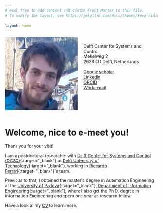 ```yaml
---
# Feel free to add content and custom Front Matter to this file.
# To modify the layout, see https://jekyllrb.com/docs/themes/#overriding-theme-defaults

layout: home
---
```


<style>
.section {
    display: flex;
    flex-direction: row;
  }

  img {
    max-width: 50%;
    max-height:50%;
    float: left;
  }
  
  .content {
    padding: 20px;
  }
</style>

<section class="section">
  <img src="/assets/myself.jpg" class="image" />
  <div class="content">
    Delft Center for Systems and Control 
    <br>
    Mekelweg 2
    <br>
    2628 CD Delft, Netherlands
    <br><br>
    <a href="https://scholar.google.com/citations?user=0Fv9vH8AAAAJ&hl=en&oi=ao" target="_blank">Google scholar</a>
    <br>
    <a href="https://www.linkedin.com/in/luca-ballotta-5a607b145/" target="_blank">LinkedIn</a>
    <br>
    <a href="https://orcid.org/0000-0002-6521-7142" target="_blank">ORCID</a>
    <br>
    <a href="mailto:l.ballotta@tudelft.nl" target="_blank">Work email</a>
  </div>
</section>

<br>

<h1> Welcome, nice to e-meet you! </h1>

Thank you for your visit!

I am a postdoctoral researcher with 
[Delft Center for Systems and Control (DCSC)](https://www.tudelft.nl/en/me/about/departments/delft-center-for-systems-and-control){:target="_blank"} 
at [Delft University of Technology](https://www.tudelft.nl/en/){:target="_blank"}, 
working in [Riccardo Ferrari](https://www.dcsc.tudelft.nl/~riccardoferrar/){:target="_blank"}'s team.

Previous to that, I obtained the master's degree in Automation Engineering at the 
[University of Padova](https://www.unipd.it/en/){:target="_blank"},
[Department of Information Engineering](https://www.dei.unipd.it/en/home-page){:target="_blank"}, 
where I also got the Ph.D. degree in Information Engineering and spent one year as research fellow.

Have a look at my [CV](/assets/Academic_cv.pdf) to learn more.
